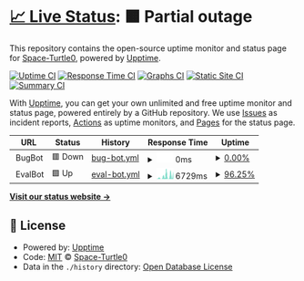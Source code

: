 # [📈 Live Status](https://Space-Turtle0.github.io/SS-Hosting): <!--live status--> **🟧 Partial outage**

This repository contains the open-source uptime monitor and status page for [Space-Turtle0](https://Space-Turtle0.github.io/SS-Hosting), powered by [Upptime](https://github.com/upptime/upptime).

[![Uptime CI](https://github.com/Space-Turtle0/SS-Hosting/workflows/Uptime%20CI/badge.svg)](https://github.com/Space-Turtle0/SS-Hosting/actions?query=workflow%3A%22Uptime+CI%22)
[![Response Time CI](https://github.com/Space-Turtle0/SS-Hosting/workflows/Response%20Time%20CI/badge.svg)](https://github.com/Space-Turtle0/SS-Hosting/actions?query=workflow%3A%22Response+Time+CI%22)
[![Graphs CI](https://github.com/Space-Turtle0/SS-Hosting/workflows/Graphs%20CI/badge.svg)](https://github.com/Space-Turtle0/SS-Hosting/actions?query=workflow%3A%22Graphs+CI%22)
[![Static Site CI](https://github.com/Space-Turtle0/SS-Hosting/workflows/Static%20Site%20CI/badge.svg)](https://github.com/Space-Turtle0/SS-Hosting/actions?query=workflow%3A%22Static+Site+CI%22)
[![Summary CI](https://github.com/Space-Turtle0/SS-Hosting/workflows/Summary%20CI/badge.svg)](https://github.com/Space-Turtle0/SS-Hosting/actions?query=workflow%3A%22Summary+CI%22)

With [Upptime](https://upptime.js.org), you can get your own unlimited and free uptime monitor and status page, powered entirely by a GitHub repository. We use [Issues](https://github.com/Space-Turtle0/SS-Hosting/issues) as incident reports, [Actions](https://github.com/Space-Turtle0/SS-Hosting/actions) as uptime monitors, and [Pages](https://Space-Turtle0.github.io/SS-Hosting) for the status page.

<!--start: status pages-->
<!-- This summary is generated by Upptime (https://github.com/upptime/upptime) -->
<!-- Do not edit this manually, your changes will be overwritten -->
<!-- prettier-ignore -->
| URL | Status | History | Response Time | Uptime |
| --- | ------ | ------- | ------------- | ------ |
| <img alt="" src="https://st2.depositphotos.com/5266903/11380/v/950/depositphotos_113809396-stock-illustration-system-setup-flat-rounded-vector.jpg" height="13"> BugBot | 🟥 Down | [bug-bot.yml](https://github.com/Space-Turtle0/SS-Hosting/commits/HEAD/history/bug-bot.yml) | <details><summary><img alt="Response time graph" src="./graphs/bug-bot/response-time-week.png" height="20"> 0ms</summary><br><a href="https://Space-Turtle0.github.io/SS-Hosting/history/bug-bot"><img alt="Response time 169" src="https://img.shields.io/endpoint?url=https%3A%2F%2Fraw.githubusercontent.com%2FSpace-Turtle0%2FSS-Hosting%2FHEAD%2Fapi%2Fbug-bot%2Fresponse-time.json"></a><br><a href="https://Space-Turtle0.github.io/SS-Hosting/history/bug-bot"><img alt="24-hour response time 0" src="https://img.shields.io/endpoint?url=https%3A%2F%2Fraw.githubusercontent.com%2FSpace-Turtle0%2FSS-Hosting%2FHEAD%2Fapi%2Fbug-bot%2Fresponse-time-day.json"></a><br><a href="https://Space-Turtle0.github.io/SS-Hosting/history/bug-bot"><img alt="7-day response time 0" src="https://img.shields.io/endpoint?url=https%3A%2F%2Fraw.githubusercontent.com%2FSpace-Turtle0%2FSS-Hosting%2FHEAD%2Fapi%2Fbug-bot%2Fresponse-time-week.json"></a><br><a href="https://Space-Turtle0.github.io/SS-Hosting/history/bug-bot"><img alt="30-day response time 0" src="https://img.shields.io/endpoint?url=https%3A%2F%2Fraw.githubusercontent.com%2FSpace-Turtle0%2FSS-Hosting%2FHEAD%2Fapi%2Fbug-bot%2Fresponse-time-month.json"></a><br><a href="https://Space-Turtle0.github.io/SS-Hosting/history/bug-bot"><img alt="1-year response time 169" src="https://img.shields.io/endpoint?url=https%3A%2F%2Fraw.githubusercontent.com%2FSpace-Turtle0%2FSS-Hosting%2FHEAD%2Fapi%2Fbug-bot%2Fresponse-time-year.json"></a></details> | <details><summary><a href="https://Space-Turtle0.github.io/SS-Hosting/history/bug-bot">0.00%</a></summary><a href="https://Space-Turtle0.github.io/SS-Hosting/history/bug-bot"><img alt="All-time uptime 0.86%" src="https://img.shields.io/endpoint?url=https%3A%2F%2Fraw.githubusercontent.com%2FSpace-Turtle0%2FSS-Hosting%2FHEAD%2Fapi%2Fbug-bot%2Fuptime.json"></a><br><a href="https://Space-Turtle0.github.io/SS-Hosting/history/bug-bot"><img alt="24-hour uptime 0.00%" src="https://img.shields.io/endpoint?url=https%3A%2F%2Fraw.githubusercontent.com%2FSpace-Turtle0%2FSS-Hosting%2FHEAD%2Fapi%2Fbug-bot%2Fuptime-day.json"></a><br><a href="https://Space-Turtle0.github.io/SS-Hosting/history/bug-bot"><img alt="7-day uptime 0.00%" src="https://img.shields.io/endpoint?url=https%3A%2F%2Fraw.githubusercontent.com%2FSpace-Turtle0%2FSS-Hosting%2FHEAD%2Fapi%2Fbug-bot%2Fuptime-week.json"></a><br><a href="https://Space-Turtle0.github.io/SS-Hosting/history/bug-bot"><img alt="30-day uptime 0.00%" src="https://img.shields.io/endpoint?url=https%3A%2F%2Fraw.githubusercontent.com%2FSpace-Turtle0%2FSS-Hosting%2FHEAD%2Fapi%2Fbug-bot%2Fuptime-month.json"></a><br><a href="https://Space-Turtle0.github.io/SS-Hosting/history/bug-bot"><img alt="1-year uptime 0.86%" src="https://img.shields.io/endpoint?url=https%3A%2F%2Fraw.githubusercontent.com%2FSpace-Turtle0%2FSS-Hosting%2FHEAD%2Fapi%2Fbug-bot%2Fuptime-year.json"></a></details>
| <img alt="" src="https://community.infoblox.com/t5/image/serverpage/image-id/2195iA290BF7E3BA6064D/image-size/large/is-moderation-mode/true?v=1.0&px=999" height="13"> EvalBot | 🟩 Up | [eval-bot.yml](https://github.com/Space-Turtle0/SS-Hosting/commits/HEAD/history/eval-bot.yml) | <details><summary><img alt="Response time graph" src="./graphs/eval-bot/response-time-week.png" height="20"> 6729ms</summary><br><a href="https://Space-Turtle0.github.io/SS-Hosting/history/eval-bot"><img alt="Response time 3028" src="https://img.shields.io/endpoint?url=https%3A%2F%2Fraw.githubusercontent.com%2FSpace-Turtle0%2FSS-Hosting%2FHEAD%2Fapi%2Feval-bot%2Fresponse-time.json"></a><br><a href="https://Space-Turtle0.github.io/SS-Hosting/history/eval-bot"><img alt="24-hour response time 6953" src="https://img.shields.io/endpoint?url=https%3A%2F%2Fraw.githubusercontent.com%2FSpace-Turtle0%2FSS-Hosting%2FHEAD%2Fapi%2Feval-bot%2Fresponse-time-day.json"></a><br><a href="https://Space-Turtle0.github.io/SS-Hosting/history/eval-bot"><img alt="7-day response time 6729" src="https://img.shields.io/endpoint?url=https%3A%2F%2Fraw.githubusercontent.com%2FSpace-Turtle0%2FSS-Hosting%2FHEAD%2Fapi%2Feval-bot%2Fresponse-time-week.json"></a><br><a href="https://Space-Turtle0.github.io/SS-Hosting/history/eval-bot"><img alt="30-day response time 5754" src="https://img.shields.io/endpoint?url=https%3A%2F%2Fraw.githubusercontent.com%2FSpace-Turtle0%2FSS-Hosting%2FHEAD%2Fapi%2Feval-bot%2Fresponse-time-month.json"></a><br><a href="https://Space-Turtle0.github.io/SS-Hosting/history/eval-bot"><img alt="1-year response time 3028" src="https://img.shields.io/endpoint?url=https%3A%2F%2Fraw.githubusercontent.com%2FSpace-Turtle0%2FSS-Hosting%2FHEAD%2Fapi%2Feval-bot%2Fresponse-time-year.json"></a></details> | <details><summary><a href="https://Space-Turtle0.github.io/SS-Hosting/history/eval-bot">96.25%</a></summary><a href="https://Space-Turtle0.github.io/SS-Hosting/history/eval-bot"><img alt="All-time uptime 98.03%" src="https://img.shields.io/endpoint?url=https%3A%2F%2Fraw.githubusercontent.com%2FSpace-Turtle0%2FSS-Hosting%2FHEAD%2Fapi%2Feval-bot%2Fuptime.json"></a><br><a href="https://Space-Turtle0.github.io/SS-Hosting/history/eval-bot"><img alt="24-hour uptime 91.95%" src="https://img.shields.io/endpoint?url=https%3A%2F%2Fraw.githubusercontent.com%2FSpace-Turtle0%2FSS-Hosting%2FHEAD%2Fapi%2Feval-bot%2Fuptime-day.json"></a><br><a href="https://Space-Turtle0.github.io/SS-Hosting/history/eval-bot"><img alt="7-day uptime 96.25%" src="https://img.shields.io/endpoint?url=https%3A%2F%2Fraw.githubusercontent.com%2FSpace-Turtle0%2FSS-Hosting%2FHEAD%2Fapi%2Feval-bot%2Fuptime-week.json"></a><br><a href="https://Space-Turtle0.github.io/SS-Hosting/history/eval-bot"><img alt="30-day uptime 93.80%" src="https://img.shields.io/endpoint?url=https%3A%2F%2Fraw.githubusercontent.com%2FSpace-Turtle0%2FSS-Hosting%2FHEAD%2Fapi%2Feval-bot%2Fuptime-month.json"></a><br><a href="https://Space-Turtle0.github.io/SS-Hosting/history/eval-bot"><img alt="1-year uptime 98.03%" src="https://img.shields.io/endpoint?url=https%3A%2F%2Fraw.githubusercontent.com%2FSpace-Turtle0%2FSS-Hosting%2FHEAD%2Fapi%2Feval-bot%2Fuptime-year.json"></a></details>

<!--end: status pages-->

[**Visit our status website →**](https://Space-Turtle0.github.io/SS-Hosting)

## 📄 License

- Powered by: [Upptime](https://github.com/upptime/upptime)
- Code: [MIT](./LICENSE) © [Space-Turtle0](https://Space-Turtle0.github.io/SS-Hosting)
- Data in the `./history` directory: [Open Database License](https://opendatacommons.org/licenses/odbl/1-0/)
